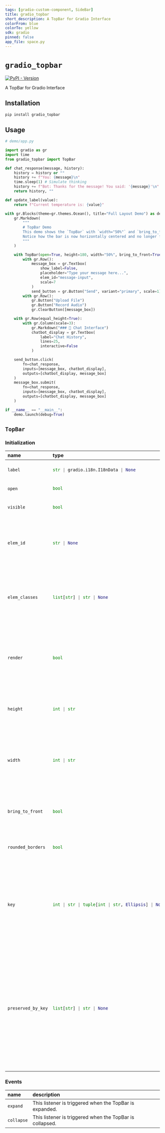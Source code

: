 ```yaml
---
tags: [gradio-custom-component, SideBar]
title: gradio_topbar
short_description: A TopBar for Gradio Interface
colorFrom: blue
colorTo: yellow
sdk: gradio
pinned: false
app_file: space.py
---
```


# `gradio_topbar`
<a href="https://pypi.org/project/gradio_topbar/" target="_blank"><img alt="PyPI - Version" src="https://img.shields.io/pypi/v/gradio_topbar"></a>  

A TopBar for Gradio Interface

## Installation

```bash
pip install gradio_topbar
```

## Usage

```python
# demo/app.py

import gradio as gr
import time
from gradio_topbar import TopBar

def chat_response(message, history):
    history = history or ""
    history += f"You: {message}\n"
    time.sleep(1) # Simulate thinking
    history += f"Bot: Thanks for the message! You said: '{message}'\n"
    return history, ""

def update_label(value):
    return f"Current temperature is: {value}"

with gr.Blocks(theme=gr.themes.Ocean(), title="Full Layout Demo") as demo:
    gr.Markdown(
        """
        # TopBar Demo
        This demo shows the `TopBar` with `width="50%"` and `bring_to_front=True`.
        Notice how the bar is now horizontally centered and no longer full-width.
        """
    )

    with TopBar(open=True, height=180, width="50%", bring_to_front=True, rounded_borders=True):
        with gr.Row():
            message_box = gr.Textbox(
                show_label=False,
                placeholder="Type your message here...",
                elem_id="message-input",
                scale=7
            )
            send_button = gr.Button("Send", variant="primary", scale=1)
        with gr.Row():
            gr.Button("Upload File")
            gr.Button("Record Audio")
            gr.ClearButton([message_box])

    with gr.Row(equal_height=True):
        with gr.Column(scale=3):
            gr.Markdown("### 🤖 Chat Interface")
            chatbot_display = gr.Textbox(
                label="Chat History",
                lines=25,
                interactive=False
            )

    send_button.click(
        fn=chat_response,
        inputs=[message_box, chatbot_display],
        outputs=[chatbot_display, message_box]
    )
    message_box.submit(
        fn=chat_response,
        inputs=[message_box, chatbot_display],
        outputs=[chatbot_display, message_box]
    )

if __name__ == "__main__":
    demo.launch(debug=True)
```

## `TopBar`

### Initialization

<table>
<thead>
<tr>
<th align="left">name</th>
<th align="left" style="width: 25%;">type</th>
<th align="left">default</th>
<th align="left">description</th>
</tr>
</thead>
<tbody>
<tr>
<td align="left"><code>label</code></td>
<td align="left" style="width: 25%;">

```python
str | gradio.i18n.I18nData | None
```

</td>
<td align="left"><code>None</code></td>
<td align="left">name of the top bar. Not displayed to the user.</td>
</tr>

<tr>
<td align="left"><code>open</code></td>
<td align="left" style="width: 25%;">

```python
bool
```

</td>
<td align="left"><code>True</code></td>
<td align="left">if True, top bar is open by default.</td>
</tr>

<tr>
<td align="left"><code>visible</code></td>
<td align="left" style="width: 25%;">

```python
bool
```

</td>
<td align="left"><code>True</code></td>
<td align="left">If False, the component will be hidden.</td>
</tr>

<tr>
<td align="left"><code>elem_id</code></td>
<td align="left" style="width: 25%;">

```python
str | None
```

</td>
<td align="left"><code>None</code></td>
<td align="left">An optional string that is assigned as the id of this component in the HTML DOM. Can be used for targeting CSS styles.</td>
</tr>

<tr>
<td align="left"><code>elem_classes</code></td>
<td align="left" style="width: 25%;">

```python
list[str] | str | None
```

</td>
<td align="left"><code>None</code></td>
<td align="left">An optional string or list of strings that are assigned as the class of this component in the HTML DOM. Can be used for targeting CSS styles.</td>
</tr>

<tr>
<td align="left"><code>render</code></td>
<td align="left" style="width: 25%;">

```python
bool
```

</td>
<td align="left"><code>True</code></td>
<td align="left">If False, this layout will not be rendered in the Blocks context. Should be used if the intention is to assign event listeners now but render the component later.</td>
</tr>

<tr>
<td align="left"><code>height</code></td>
<td align="left" style="width: 25%;">

```python
int | str
```

</td>
<td align="left"><code>320</code></td>
<td align="left">The height of the top bar, specified in pixels if a number is passed, or in CSS units if a string is passed.</td>
</tr>

<tr>
<td align="left"><code>width</code></td>
<td align="left" style="width: 25%;">

```python
int | str
```

</td>
<td align="left"><code>"100%"</code></td>
<td align="left">The width of the top bar, specified in pixels if a number is passed, or in CSS units (like "80%") if a string is passed. The bar will be horizontally centered.</td>
</tr>

<tr>
<td align="left"><code>bring_to_front</code></td>
<td align="left" style="width: 25%;">

```python
bool
```

</td>
<td align="left"><code>False</code></td>
<td align="left">If True, the TopBar will be rendered on top of all other elements with a higher z-index. Defaults to False.</td>
</tr>

<tr>
<td align="left"><code>rounded_borders</code></td>
<td align="left" style="width: 25%;">

```python
bool
```

</td>
<td align="left"><code>False</code></td>
<td align="left">If True, applies rounded borders to the bottom edges of the TopBar panel.</td>
</tr>

<tr>
<td align="left"><code>key</code></td>
<td align="left" style="width: 25%;">

```python
int | str | tuple[int | str, Ellipsis] | None
```

</td>
<td align="left"><code>None</code></td>
<td align="left">in a gr.render, Components with the same key across re-renders are treated as the same component, not a new component. Properties set in 'preserved_by_key' are not reset across a re-render.</td>
</tr>

<tr>
<td align="left"><code>preserved_by_key</code></td>
<td align="left" style="width: 25%;">

```python
list[str] | str | None
```

</td>
<td align="left"><code>None</code></td>
<td align="left">A list of parameters from this component's constructor. Inside a gr.render() function, if a component is re-rendered with the same key, these (and only these) parameters will be preserved in the UI (if they have been changed by the user or an event listener) instead of re-rendered based on the values provided during constructor.</td>
</tr>
</tbody></table>


### Events

| name | description |
|:-----|:------------|
| `expand` | This listener is triggered when the TopBar is expanded. |
| `collapse` | This listener is triggered when the TopBar is collapsed. |



